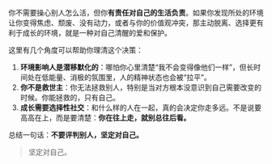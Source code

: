 你不需要操心别人怎么活，但你**有责任对自己的生活负责**。如果你发现所处的环境让你变得焦虑、颓废、没有动力，或者与你的价值观冲突，那主动脱离、选择更有利于成长的环境，就是一种对自己清醒的爱和保护。

这里有几个角度可以帮助你理清这个决策：

1. **环境影响人是潜移默化的**：哪怕你心里清楚“我不会变得像他们一样”，但长时间处在低能量、消极的氛围里，人的精神状态也会被“拉平”。
2. **你不是救世主**：你无法拯救别人，特别是当对方根本没意识到自己需要改变的时候。你能拯救的，只有自己。
3. **成长需要选择性社交**：和什么样的人在一起，真的会决定你走多远。不是说要高高在上，而是要清楚：**你在往上走，就别总往后看。**

总结一句话：**不要评判别人，坚定对自己。**

> 坚定对自己。